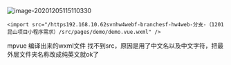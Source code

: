 ![image-20201205115110330](C:\Users\hujiehui\AppData\Roaming\Typora\typora-user-images\image-20201205115110330.png)

```
<import src="/https192.168.10.62svnhw4webf-branchesf-hw4web-分支-（1201昆山项目小程序需求）/src/pages/demo/demo.vue.wxml" />
```

mpvue 编译出来的wxml文件 找不到src，原因是用了中文名以及中文字符，把最外层文件夹名称改成纯英文就ok了

